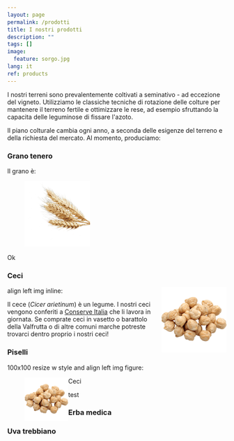 ```yaml
---
layout: page
permalink: /prodotti
title: I nostri prodotti
description: ""
tags: []
image:
  feature: sorgo.jpg
lang: it
ref: products
---
```


<!--- comment here ---> 

I nostri terreni sono prevalentemente coltivati a seminativo - ad eccezione del vigneto. Utilizziamo le classiche tecniche di rotazione delle colture per mantenere il terreno fertile e ottimizzare le rese, ad esempio sfruttando la capacita delle leguminose di fissare l'azoto.   

Il piano colturale cambia ogni anno, a seconda delle esigenze del terreno e della richiesta del mercato. Al momento, produciamo: 

### Grano tenero    
Il grano è:
<figure>
	<img src="/images/wheat.png" style="width:150px;height:150px;">
</figure>
Ok


### Ceci    

align left img inline:
<img src="/images/chickpeas.png" alt="Ceci" style="width:150px;height:150px;" align="right">    

Il cece (_Cicer arietinum_) è un legume. I nostri ceci vengono conferiti a [Conserve Italia](https://www.conserveitalia.it/) che li lavora in giornata. Se comprate ceci in vasetto o barattolo della Valfrutta o di altre comuni marche potreste trovarci dentro proprio i nostri ceci!    


### Piselli    

100x100 resize w style and align left img figure:    
<figure>
	<img src="/images/chickpeas.png" alt="Ceci" style="width:100px;height:100px;" align="left">
	<figcaption>Ceci</figcaption>
</figure>    

test    
    
### Erba medica    

### Uva trebbiano





